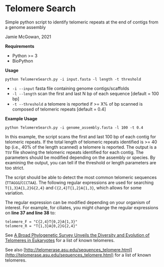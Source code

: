 # Telomere Search

Simple python script to identify telomeric repeats at the end of contigs from a genome assembly

Jamie McGowan, 2021

**Requirements**

- Python >= 3
- BioPython

**Usage**

```
python TelomereSearch.py -i input.fasta -l length -t threshold

```

- `-i --input` fasta file containing genome contigs/scaffolds
- `-l --length` scan the first and last N bp of each sequence [default = 100 bp]
- `-t --threshold` a telomere is reported if >= X% of bp scanned is composed of telomeric repeats [default = 0.4]

**Example Usage**

```
python TelomereSearch.py -i genome_assembly.fasta -l 100 -t 0.4
```


In this example, the script scans the first and last 100 bp of each contig for telomeric repeats. If the total length of telomeric repeats identified is >= 40 bp (i.e., 40% of the length scanned) a telomere is reported. The output is a `TSV` file showing the telomeric repeats identified for each contig. The parameters should be modified depending on the assembly or species. By examining the output, you can tell if the threshold or length parameters are too strict.

The script should be able to detect the most common telomeric sequences (`TTAGGG`/`CCCTAA`). The following regular expressions are used for searching `T{1,3}A{1,2}G{2,4}` and `C{2,4}T{1,2}A{1,3}`, which allows for some variation.

The regular expression can be modified depending on your organism of interest. For example, for ciliates, you might change the regular expressions on **line 37 and line 38** to:

```
telomere_F = "C{2,4}T{0,2}A{1,3}"
telomere_R = "T{1,3}A{0,2}G{2,4}"
```

See [A Broad Phylogenetic Survey Unveils the Diversity and Evolution of Telomeres in Eukaryotes](https://academic.oup.com/gbe/article/5/3/468/582374) for a list of known telomeres.

See also [http://telomerase.asu.edu/sequences_telomere.html](http://telomerase.asu.edu/sequences_telomere.html) for a list of known telomeres.